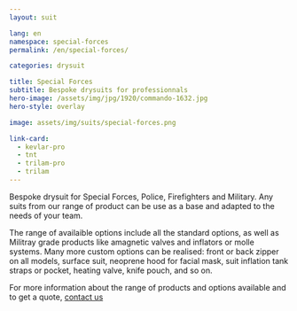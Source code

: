 ```yaml
---
layout: suit

lang: en
namespace: special-forces
permalink: /en/special-forces/

categories: drysuit

title: Special Forces
subtitle: Bespoke drysuits for professionnals
hero-image: /assets/img/jpg/1920/commando-1632.jpg
hero-style: overlay

image: assets/img/suits/special-forces.png

link-card:
  - kevlar-pro
  - tnt
  - trilam-pro
  - trilam
---
```

Bespoke drysuit for Special Forces, Police, Firefighters and Military. Any suits from our range of product can be use as a base and adapted to the needs of your team.

The range of availaible options include all the standard options, as well as Militray grade products like amagnetic valves and inflators or molle systems.
Many more custom options can be realised: front or back zipper on all models, surface suit, neoprene hood for facial mask, suit inflation tank straps or pocket, heating valve, knife pouch, and so on.

For more information about the range of products and options available and to get a quote, <a href="{{site.url}}{{site.baseurl}}/{{page.lang}}/contact">contact us</a>